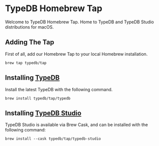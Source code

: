 # TypeDB Homebrew Tap

Welcome to TypeDB Homebrew Tap. Home to TypeDB and TypeDB Studio distributions for macOS.


## Adding The Tap

First of all, add our Homebrew Tap to your local Homebrew installation.

```
brew tap typedb/tap
```

## Installing [TypeDB](https://github.com/typedb/typedb)

Install the latest TypeDB with the following command.
```
brew install typedb/tap/typedb
```


## Installing [TypeDB Studio](https://github.com/typedb/typedb-workbase)

TypeDB Studio is available via Brew Cask, and can be installed with the following command:
```
brew install --cask typedb/tap/typedb-studio
```
